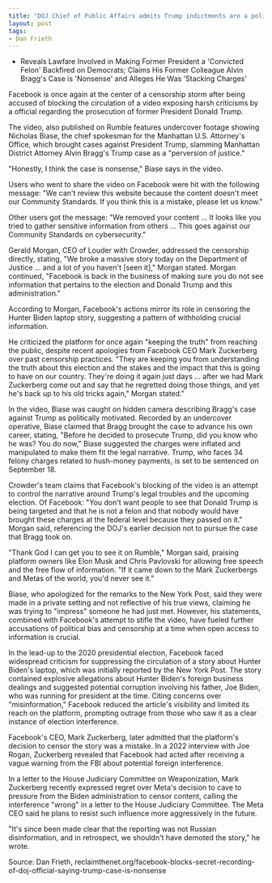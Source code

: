 ```yaml
---
title: "DOJ Chief of Public Affairs admits Trump indictments are a politically motivated 'perversion of justice'"
layout: post
tags:
- Dan Frieth
---
```


- Reveals Lawfare Involved in Making Former President a 'Convicted Felon' Backfired on Democrats; Claims His Former Colleague Alvin Bragg's Case is 'Nonsense' and Alleges He Was 'Stacking Charges'

<script>!function(r,u,m,b,l,e){r._Rumble=b,r[b]||(r[b]=function(){(r[b]._=r[b]._||[]).push(arguments);if(r[b]._.length==1){l=u.createElement(m),e=u.getElementsByTagName(m)[0],l.async=1,l.src="https://rumble.com/embedJS/u17acb"+(arguments[1].video?'.'+arguments[1].video:'')+"/?url="+encodeURIComponent(location.href)+"&args="+encodeURIComponent(JSON.stringify([].slice.apply(arguments))),e.parentNode.insertBefore(l,e)}})}(window, document, "script", "Rumble");</script>
<div id="rumble_v5bfmyd"></div>
<script>Rumble("play", {"video":"v5bfmyd","div":"rumble_v5bfmyd"});</script>

Facebook is once again at the center of a censorship storm after being accused of blocking the circulation of a video exposing harsh criticisms by a official regarding the prosecution of former President Donald Trump.

The video, also published on Rumble features undercover footage showing Nicholas Biase, the chief spokesman for the Manhattan U.S. Attorney's Office, which brought cases against President Trump, slamming Manhattan District Attorney Alvin Bragg's Trump case as a "perversion of justice."

"Honestly, I think the case is nonsense," Biase says in the video.

Users who went to share the video on Facebook were hit with the following message: "We can't review this website because the content doesn't meet our Community Standards. If you think this is a mistake, please let us know."

Other users got the message: "We removed your content ... It looks like you tried to gather sensitive information from others ... This goes against our Community Standards on cybersecurity."

Gerald Morgan, CEO of Louder with Crowder, addressed the censorship directly, stating, "We broke a massive story today on the Department of Justice ... and a lot of you haven't [seen it]," Morgan stated. Morgan continued, "Facebook is back in the business of making sure you do not see information that pertains to the election and Donald Trump and this administration."

According to Morgan, Facebook's actions mirror its role in censoring the Hunter Biden laptop story, suggesting a pattern of withholding crucial information.

He criticized the platform for once again "keeping the truth" from reaching the public, despite recent apologies from Facebook CEO Mark Zuckerberg over past censorship practices. "They are keeping you from understanding the truth about this election and the stakes and the impact that this is going to have on our country. They're doing it again just days ... after we had Mark Zuckerberg come out and say that he regretted doing those things, and yet he's back up to his old tricks again," Morgan stated."

In the video, Biase was caught on hidden camera describing Bragg's case against Trump as politically motivated. Recorded by an undercover operative, Biase claimed that Bragg brought the case to advance his own career, stating, "Before he decided to prosecute Trump, did you know who he was? You do now," Biase suggested the charges were inflated and manipulated to make them fit the legal narrative. Trump, who faces 34 felony charges related to hush-money payments, is set to be sentenced on September 18.

Crowder's team claims that Facebook's blocking of the video is an attempt to control the narrative around Trump's legal troubles and the upcoming election. Of Facebook: "You don't want people to see that Donald Trump is being targeted and that he is not a felon and that nobody would have brought these charges at the federal level because they passed on it." Morgan said, referencing the DOJ's earlier decision not to pursue the case that Bragg took on.

"Thank God I can get you to see it on Rumble," Morgan said, praising platform owners like Elon Musk and Chris Pavlovski for allowing free speech and the free flow of information. "If it came down to the Mark Zuckerbergs and Metas of the world, you'd never see it."

Biase, who apologized for the remarks to the New York Post, said they were made in a private setting and not reflective of his true views, claiming he was trying to "impress" someone he had just met. However, his statements, combined with Facebook's attempt to stifle the video, have fueled further accusations of political bias and censorship at a time when open access to information is crucial.

In the lead-up to the 2020 presidential election, Facebook faced widespread criticism for suppressing the circulation of a story about Hunter Biden's laptop, which was initially reported by the New York Post. The story contained explosive allegations about Hunter Biden's foreign business dealings and suggested potential corruption involving his father, Joe Biden, who was running for president at the time. Citing concerns over "misinformation," Facebook reduced the article's visibility and limited its reach on the platform, prompting outrage from those who saw it as a clear instance of election interference.

Facebook's CEO, Mark Zuckerberg, later admitted that the platform's decision to censor the story was a mistake. In a 2022 interview with Joe Rogan, Zuckerberg revealed that Facebook had acted after receiving a vague warning from the FBI about potential foreign interference.

In a letter to the House Judiciary Committee on Weaponization, Mark Zuckerberg recently expressed regret over Meta's decision to cave to pressure from the Biden administration to censor content, calling the interference "wrong" in a letter to the House Judiciary Committee. The Meta CEO said he plans to resist such influence more aggressively in the future.

"It's since been made clear that the reporting was not Russian disinformation, and in retrospect, we shouldn't have demoted the story," he wrote.

Source:
Dan Frieth, reclaimthenet.org/facebook-blocks-secret-recording-of-doj-official-saying-trump-case-is-nonsense
